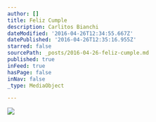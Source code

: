 ```yaml
---
author: []
title: Feliz Cumple
description: Carlitos Bianchi
dateModified: '2016-04-26T12:34:55.667Z'
datePublished: '2016-04-26T12:35:16.955Z'
starred: false
sourcePath: _posts/2016-04-26-feliz-cumple.md
published: true
inFeed: true
hasPage: false
inNav: false
_type: MediaObject

---
```

![](https://the-grid-user-content.s3-us-west-2.amazonaws.com/a274db07-d5ce-4c84-ad3f-c2a9e3b7ee24.jpg)
